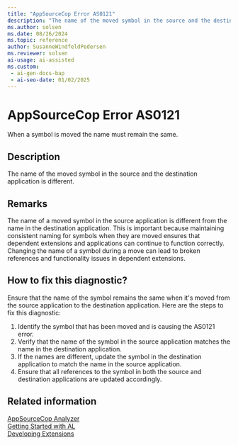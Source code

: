 ```yaml
---
title: "AppSourceCop Error AS0121"
description: "The name of the moved symbol in the source and the destination application is different."
ms.author: solsen
ms.date: 08/26/2024
ms.topic: reference
author: SusanneWindfeldPedersen
ms.reviewer: solsen
ai-usage: ai-assisted
ms.custom:
 - ai-gen-docs-bap
 - ai-seo-date: 01/02/2025
---
```

[//]: # (START>DO_NOT_EDIT)
[//]: # (IMPORTANT:Do not edit any of the content between here and the END>DO_NOT_EDIT.)
[//]: # (Any modifications should be made in the .xml files in the ModernDev repo.)
# AppSourceCop Error AS0121
When a symbol is moved the name must remain the same.

## Description
The name of the moved symbol in the source and the destination application is different.

[//]: # (IMPORTANT: END>DO_NOT_EDIT)

## Remarks

The name of a moved symbol in the source application is different from the name in the destination application. This is important because maintaining consistent naming for symbols when they are moved ensures that dependent extensions and applications can continue to function correctly. Changing the name of a symbol during a move can lead to broken references and functionality issues in dependent extensions.

## How to fix this diagnostic?

Ensure that the name of the symbol remains the same when it's moved from the source application to the destination application. Here are the steps to fix this diagnostic:

1. Identify the symbol that has been moved and is causing the AS0121 error.
2. Verify that the name of the symbol in the source application matches the name in the destination application.
3. If the names are different, update the symbol in the destination application to match the name in the source application.
4. Ensure that all references to the symbol in both the source and destination applications are updated accordingly.

## Related information

[AppSourceCop Analyzer](appsourcecop.md)  
[Getting Started with AL](../devenv-get-started.md)  
[Developing Extensions](../devenv-dev-overview.md)  